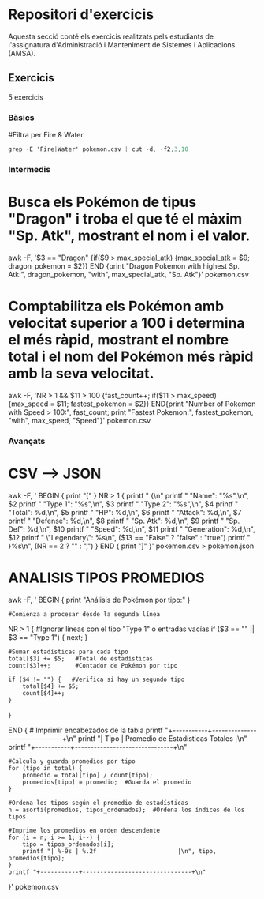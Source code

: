 # Repositori d'exercicis

Aquesta secció conté els exercicis realitzats pels estudiants de l'assignatura d'Administració i Manteniment de Sistemes i Aplicacions (AMSA).

## Exercicis
5 exercicis
### Bàsics
#Filtra per Fire & Water.
```awk
grep -E 'Fire|Water' pokemon.csv | cut -d, -f2,3,10
```
### Intermedis
# Busca els Pokémon de tipus "Dragon" i troba el que té el màxim "Sp. Atk", mostrant el nom i el valor.
awk -F, '$3 == "Dragon" {if($9 > max_special_atk) {max_special_atk = $9; dragon_pokemon = $2}} END {print "Dragon Pokemon with highest Sp. Atk:", dragon_pokemon, "with", max_special_atk, "Sp. Atk"}' pokemon.csv
# Comptabilitza els Pokémon amb velocitat superior a 100 i determina el més ràpid, mostrant el nombre total i el nom del Pokémon més ràpid amb la seva velocitat.
awk -F, 'NR > 1 && $11 > 100 {fast_count++; if($11 > max_speed) {max_speed = $11; fastest_pokemon = $2}} END{print "Number of Pokemon with Speed > 100:", fast_count; print "Fastest Pokemon:", fastest_pokemon, "with", max_speed, "Speed"}' pokemon.csv
### Avançats

# CSV --> JSON 
awk -F, '
BEGIN {
    print "["
}
NR > 1 {
    printf "  {\n"
    printf "    \"Name\": \"%s\",\n", $2
    printf "    \"Type 1\": \"%s\",\n", $3
    printf "    \"Type 2\": \"%s\",\n", $4
    printf "    \"Total\": %d,\n", $5
    printf "    \"HP\": %d,\n", $6
    printf "    \"Attack\": %d,\n", $7
    printf "    \"Defense\": %d,\n", $8
    printf "    \"Sp. Atk\": %d,\n", $9
    printf "    \"Sp. Def\": %d,\n", $10
    printf "    \"Speed\": %d,\n", $11
    printf "    \"Generation\": %d,\n", $12
    printf "    \"Legendary\": %s\n", ($13 == "False" ? "false" : "true")
    printf "  }%s\n", (NR == 2 ? "" : ",")
}
END {
    print "]"
}' pokemon.csv > pokemon.json

# ANALISIS TIPOS PROMEDIOS
awk -F, '
BEGIN {
    print "Análisis de Pokémon por tipo:"
}

    #Comienza a procesar desde la segunda línea
NR > 1 {
    #Ignorar líneas con el tipo "Type 1" o entradas vacías
    if ($3 == "" || $3 == "Type 1") {
        next;
    }

    #Sumar estadísticas para cada tipo
    total[$3] += $5;   #Total de estadísticas
    count[$3]++;       #Contador de Pokémon por tipo

    if ($4 != "") {   #Verifica si hay un segundo tipo
        total[$4] += $5;
        count[$4]++;
    }
}

END {
    # Imprimir encabezados de la tabla
    printf "+-----------+-------------------------------+\n"
    printf "| Tipo      | Promedio de Estadísticas Totales |\n"
    printf "+-----------+-------------------------------+\n"

    #Calcula y guarda promedios por tipo
    for (tipo in total) {
        promedio = total[tipo] / count[tipo];
        promedios[tipo] = promedio;  #Guarda el promedio
    }

    #Ordena los tipos según el promedio de estadísticas
    n = asorti(promedios, tipos_ordenados);  #Ordena los índices de los tipos

    #Imprime los promedios en orden descendente
    for (i = n; i >= 1; i--) {
        tipo = tipos_ordenados[i];
        printf "| %-9s | %.2f                       |\n", tipo, promedios[tipo];
    }
    printf "+-----------+-------------------------------+\n"
}' pokemon.csv
